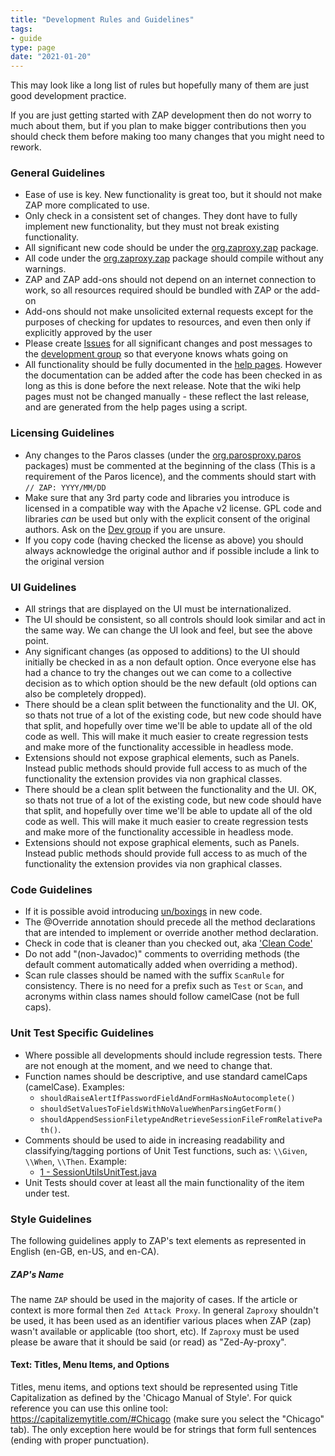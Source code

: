 ```yaml
---
title: "Development Rules and Guidelines"
tags: 
- guide
type: page
date: "2021-01-20"
---
```


This may look like a long list of rules but hopefully many of them are just good development practice.

If you are just getting started with ZAP development then do not worry to much about them, 
but if you plan to make bigger contributions then you should check them before making too many changes that you might need to rework.

### General Guidelines

* Ease of use is key. New functionality is great too, but it should not make ZAP more complicated to use.
* Only check in a consistent set of changes. They dont have to fully implement new functionality, but they must not break existing functionality.
* All significant new code should be under the [org.zaproxy.zap](https://github.com/zaproxy/zaproxy/tree/develop/zap/src/main/java/org/zaproxy/zap) package.
* All code under the [org.zaproxy.zap](https://github.com/zaproxy/zaproxy/tree/develop/zap/src/main/java/org/zaproxy/zap) package should compile without any warnings.
* ZAP and ZAP add-ons should not depend on an internet connection to work, so all resources required should be bundled with ZAP or the add-on
* Add-ons should not make unsolicited external requests except for the purposes of checking for updates to resources, and even then only if explicitly approved by the user
* Please create [Issues](https://github.com/zaproxy/zaproxy/issues) for all significant changes and post messages to the [development group](https://groups.google.com/group/zaproxy-develop) so that everyone knows whats going on
* All functionality should be fully documented in the [help pages](https://github.com/zaproxy/zap-core-help/tree/master/addOns/help/). However the documentation can be added after the code has been checked in as long as this is done before the next release. Note that the wiki help pages must not be changed manually - these reflect the last release, and are generated from the help pages using a script.

### Licensing Guidelines

* Any changes to the Paros classes (under the [org.parosproxy.paros](https://github.com/zaproxy/zaproxy/tree/develop/zap/src/main/java/org/parosproxy/paros) packages) must be commented at the beginning of the class (This is a requirement of the Paros licence), and the comments should start with `// ZAP: YYYY/MM/DD`
* Make sure that any 3rd party code and libraries you introduce is licensed in a compatible way with the Apache v2 license. GPL code and libraries _can_ be used but only with the explicit consent of the original authors. Ask on the [Dev group](https://groups.google.com/group/zaproxy-develop) if you are unsure.
* If you copy code (having checked the license as above) you should always acknowledge the original author and if possible include a link to the original version

### UI Guidelines

* All strings that are displayed on the UI must be internationalized.
* The UI should be consistent, so all controls should look similar and act in the same way. We can change the UI look and feel, but see the above point.
* Any significant changes (as opposed to additions) to the UI should initially be checked in as a non default option. Once everyone else has had a chance to try the changes out we can come to a collective decision as to which option should be the new default (old options can also be completely dropped).
* There should be a clean split between the functionality and the UI. OK, so thats not true of a lot of the existing code, but new code should have that split, and hopefully over time we'll be able to update all of the old code as well. This will make it much easier to create regression tests and make more of the functionality accessible in headless mode.
* Extensions should not expose graphical elements, such as Panels. Instead public methods should provide full access to as much of the functionality the extension provides via non graphical classes.
* There should be a clean split between the functionality and the UI. OK, so thats not true of a lot of the existing code, but new code should have that split, and hopefully over time we'll be able to update all of the old code as well. This will make it much easier to create regression tests and make more of the functionality accessible in headless mode.
* Extensions should not expose graphical elements, such as Panels. Instead public methods should provide full access to as much of the functionality the extension provides via non graphical classes.

### Code Guidelines

* If it is possible avoid introducing [un/boxings](https://docs.oracle.com/javase/tutorial/java/data/autoboxing.html) in new code.
* The @Override annotation should precede all the method declarations that are intended to implement or override another method declaration.
<a name="cleancode"></a>
* Check in code that is cleaner than you checked out, aka ['Clean Code'](http://www.cleancoders.com/)
* Do not add "(non-Javadoc)" comments to overriding methods (the default comment automatically added when overriding a method).
* Scan rule classes should be named with the suffix `ScanRule` for consistency. There is no need for a prefix such as `Test` or `Scan`, and acronyms within class names should follow camelCase (not be full caps).

### Unit Test Specific Guidelines

* Where possible all developments should include regression tests. There are not enough at the moment, and we need to change that.
* Function names should be descriptive, and use standard camelCaps (camelCase). Examples: 
  * `shouldRaiseAlertIfPasswordFieldAndFormHasNoAutocomplete()`
  * `shouldSetValuesToFieldsWithNoValueWhenParsingGetForm()`
  * `shouldAppendSessionFiletypeAndRetrieveSessionFileFromRelativePath()`.
* Comments should be used to aide in increasing readability and classifying/tagging portions of Unit Test functions, such as: `\\Given`, `\\When`, `\\Then`. Example: 
  * [1 - SessionUtilsUnitTest.java](https://github.com/zaproxy/zaproxy/blob/4741552cebc0d860b0bb2cc605b0dcffe42ece83/zap/src/test/java/org/zaproxy/zap/model/SessionUtilsUnitTest.java#L45)
* Unit Tests should cover at least all the main functionality of the item under test.

### Style Guidelines

The following guidelines apply to ZAP's text elements as represented in English (en-GB, en-US, and en-CA).

##### ZAP's Name

The name `ZAP` should be used in the majority of cases. If the article or context is more formal then `Zed Attack Proxy`. In general `Zaproxy` shouldn't be used, it has been used as an identifier various places when ZAP (zap) wasn't available or applicable (too short, etc). If `Zaproxy` must be used please be aware that it should be said (or read) as "Zed-Ay-proxy".

#### Text: Titles, Menu Items, and Options
Titles, menu items, and options text should be represented using Title Capitalization as defined by the 'Chicago Manual of Style'. For quick reference you can use this online tool: https://capitalizemytitle.com/#Chicago (make sure you select the "Chicago" tab). The only exception here would be for strings that form full sentences (ending with proper punctuation).
